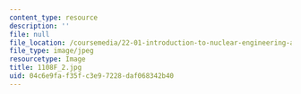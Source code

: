 ```yaml
---
content_type: resource
description: ''
file: null
file_location: /coursemedia/22-01-introduction-to-nuclear-engineering-and-ionizing-radiation-fall-2016/04c6e9faf35fc3e97228daf068342b40_1108F_2.jpg
file_type: image/jpeg
resourcetype: Image
title: 1108F_2.jpg
uid: 04c6e9fa-f35f-c3e9-7228-daf068342b40
---
```

